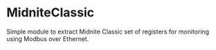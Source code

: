 # MidniteClassic
Simple module to extract Midnite Classic set of registers for monitoring using Modbus over Ethernet.
